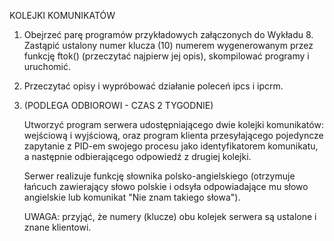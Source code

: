 KOLEJKI KOMUNIKATÓW

1. Obejrzeć parę programów przykładowych załączonych do Wykładu 8. Zastąpić
   ustalony numer klucza (10) numerem wygenerowanym przez funkcję ftok()
   (przeczytać najpierw jej opis), skompilować programy i uruchomić.

2. Przeczytać opisy i wypróbować działanie poleceń ipcs i ipcrm.

3. (PODLEGA ODBIOROWI - CZAS 2 TYGODNIE)

   Utworzyć program serwera udostępniającego dwie kolejki komunikatów:
   wejściową i wyjściową, oraz program klienta przesyłającego pojedyncze
   zapytanie z PID-em swojego procesu jako identyfikatorem komunikatu,
   a następnie odbierającego odpowiedź z drugiej kolejki.

   Serwer realizuje funkcję słownika polsko-angielskiego (otrzymuje łańcuch
   zawierający słowo polskie i odsyła odpowiadające mu słowo angielskie lub
   komunikat "Nie znam takiego słowa").

   UWAGA: przyjąć, że numery (klucze) obu kolejek serwera są ustalone
          i znane klientowi.